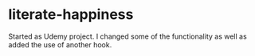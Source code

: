 # literate-happiness

Started as Udemy project. I changed some of the functionality as well as added the use of another hook.
